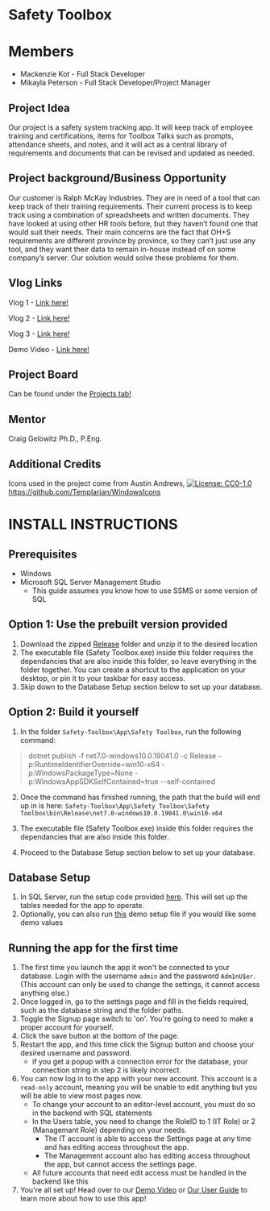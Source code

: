 # Safety Toolbox

# Members
* Mackenzie Kot - Full Stack Developer
* Mikayla Peterson - Full Stack Developer/Project Manager

## Project Idea
Our project is a safety system tracking app. It will keep track of employee training and certifications, items for Toolbox Talks such as prompts, attendance sheets, and notes, and it will act as a central library of requirements and documents that can be revised and updated as needed.

## Project background/Business Opportunity
Our customer is Ralph McKay Industries. They are in need of a tool that can keep track of their training requirements. Their current process is to keep track using a combination of spreadsheets and written documents. They have looked at using other HR tools before, but they haven’t found one that would suit their needs. Their main concerns are the fact that OH+S requirements are different province by province, so they can’t just use any tool, and they want their data to remain in-house instead of on some company’s server. Our solution would solve these problems for them.

## Vlog Links
Vlog 1 - [Link here!](https://youtu.be/MCdWYfqRIfA)

Vlog 2 - [Link here!](https://youtu.be/ryfXBUEsTb4)

Vlog 3 - [Link here!](https://youtu.be/tpB5mSMG9_Y)

Demo Video - [Link here!](https://www.youtube.com/watch?v=rz2jSGdBQGE)

## Project Board
Can be found under the [Projects tab!](
https://github.com/orgs/Team-Safety-Toolbox/projects/1)

## Mentor
Craig Gelowitz Ph.D., P.Eng.

## Additional Credits
Icons used in the project come from Austin Andrews, [![License: CC0-1.0](https://licensebuttons.net/l/zero/1.0/80x15.png)](http://creativecommons.org/publicdomain/zero/1.0/) https://github.com/Templarian/WindowsIcons

# INSTALL INSTRUCTIONS
## Prerequisites
- Windows
- Microsoft SQL Server Management Studio
    - This guide assumes you know how to use SSMS or some version of SQL


## Option 1: Use the prebuilt version provided
1. Download the zipped [Release](https://github.com/Team-Safety-Toolbox/Safety-Toolbox/releases/tag/v1.0.0) folder and unzip it to the desired location
2. The executable file (Safety Toolbox.exe) inside this folder requires the dependancies that are also inside this folder, so leave everything in the folder together. You can create a shortcut to the application on your desktop, or pin it to your taskbar for easy access.
3. Skip down to the Database Setup section below to set up your database.


## Option 2: Build it yourself
1. In the folder `Safety-Toolbox\App\Safety Toolbox`, run the following command: 
>dotnet publish -f net7.0-windows10.0.19041.0 -c Release -p:RuntimeIdentifierOverride=win10-x64 -p:WindowsPackageType=None -p:WindowsAppSDKSelfContained=true --self-contained
2. Once the command has finished running, the path that the build will end up in is here: `Safety-Toolbox\App\Safety Toolbox\Safety Toolbox\bin\Release\net7.0-windows10.0.19041.0\win10-x64`
3. The executable file (Safety Toolbox.exe) inside this folder requires the dependancies that are also inside this folder. 
    
4. Proceed to the Database Setup section below to set up your database.


## Database Setup
1. In SQL Server, run the setup code provided [here](https://github.com/Team-Safety-Toolbox/Safety-Toolbox/blob/main/Setup%20Files/Database%20Setup%20File.sql). This will set up the tables needed for the app to operate. 
2. Optionally, you can also run [this](https://github.com/Team-Safety-Toolbox/Safety-Toolbox/blob/main/Setup%20Files/Test%20Data.sql) demo setup file if you would like some demo values
## Running the app for the first time
1. The first time you launch the app it won't be connected to your database. Login with the username `admin` and the password `Adm1nU$er`. (This account can only be used to change the settings, it cannot access anything else.) 
2. Once logged in, go to the settings page and fill in the fields required, such as the database string and the folder paths.
3. Toggle the Signup page switch to 'on'. You're going to need to make a proper account for yourself.
4. Click the save button at the bottom of the page.
5. Restart the app, and this time click the Signup button and choose your desired username and password.
    - if you get a popup with a connection error for the database, your connection string in step 2 is likely incorrect.
6. You can now log in to the app with your new account. This account is a `read-only` account, meaning you will be unable to edit anything but you will be able to view most pages now.
    - To change your account to an editor-level account, you must do so in the backend with SQL statements
    - In the Users table, you need to change the RoleID to 1 (IT Role) or 2 (Managemant Role) depending on your needs.
        - The IT account is able to access the Settings page at any time and has editing access throughout the app.
        - The Management account also has editing access throughout the app, but cannot access the settings page.
    - All future accounts that need edit access must be handled in the backend like this
7. You're all set up! Head over to our [Demo Video](https://www.youtube.com/watch?v=rz2jSGdBQGE) or [Our User Guide](https://github.com/Team-Safety-Toolbox/Safety-Toolbox/blob/main/Documentation/Safety%20Toolbox%20User%20Guide.pdf) to learn more about how to use this app!
